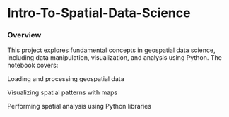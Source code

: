 # Intro-To-Spatial-Data-Science

### Overview

This project explores fundamental concepts in geospatial data science, including data manipulation, visualization, and analysis using Python. The notebook covers:

Loading and processing geospatial data

Visualizing spatial patterns with maps

Performing spatial analysis using Python libraries

